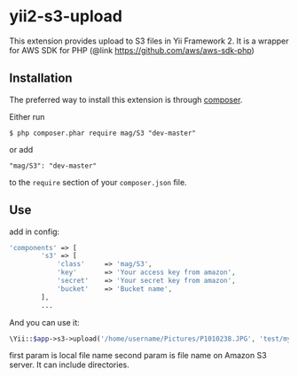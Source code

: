 yii2-s3-upload
==============

This extension provides upload to S3 files in Yii Framework 2.
It is a wrapper for AWS SDK for PHP (@link https://github.com/aws/aws-sdk-php)

## Installation

The preferred way to install this extension is through [composer](http://getcomposer.org/download/).

Either run

```
$ php composer.phar require mag/S3 "dev-master"
```

or add

```
"mag/S3": "dev-master"
```

to the ```require``` section of your `composer.json` file.

## Use

add in config:
```php
'components' => [
        's3' => [
            'class'     => 'mag/S3',
            'key'       => 'Your access key from amazon',
            'secret'    => 'Your secret key from amazon',
            'bucket'    => 'Bucket name',
        ],
        ...
```

And you can use it:
```php
\Yii::$app->s3->upload('/home/username/Pictures/P1010238.JPG', 'test/my.jpg');
```

first param is local file name
second param is file name on Amazon S3 server. It can include directories.